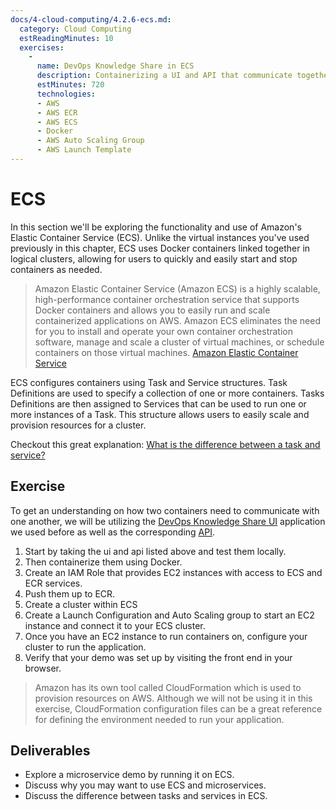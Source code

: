 ```yaml
---
docs/4-cloud-computing/4.2.6-ecs.md:
  category: Cloud Computing
  estReadingMinutes: 10
  exercises:
    -
      name: DevOps Knowledge Share in ECS
      description: Containerizing a UI and API that communicate together. Create an IAM role with ECS and ECR services. Push images to ECR. Create a cluster with ECS. Create a Launch Template and Auto Scaling Group to connect to this ECS cluster. Configure the ECS cluster to run your application.
      estMinutes: 720
      technologies:
      - AWS
      - AWS ECR
      - AWS ECS
      - Docker
      - AWS Auto Scaling Group
      - AWS Launch Template
---
```


# ECS

In this section we'll be exploring the functionality and use of Amazon's Elastic Container Service (ECS). Unlike the virtual instances you've used previously in this chapter, ECS uses Docker containers linked together in logical clusters, allowing for users to quickly and easily start and stop containers as needed.

> Amazon Elastic Container Service (Amazon ECS) is a highly scalable, high-performance container orchestration service that supports Docker containers and allows you to easily run and scale containerized applications on AWS. Amazon ECS eliminates the need for you to install and operate your own container orchestration software, manage and scale a cluster of virtual machines, or schedule containers on those virtual machines. [Amazon Elastic Container Service](https://aws.amazon.com/ecs/)

ECS configures containers using Task and Service structures. Task Definitions are used to specify a collection of one or more containers. Tasks Definitions are then assigned to Services that can be used to run one or more instances of a Task. This structure allows users to easily scale and provision resources for a cluster.

Checkout this great explanation: [What is the difference between a task and service?](https://stackoverflow.com/questions/42960678/aws-ecs-what-is-the-difference-between-a-task-and-a-service)

## Exercise

To get an understanding on how two containers need to communicate with one another, we will be utilizing the [DevOps Knowledge Share UI](https://github.com/liatrio/dks-ui) application we used before as well as the corresponding [API](https://github.com/liatrio/dks-api).

1. Start by taking the ui and api listed above and test them locally.
2. Then containerize them using Docker.
3. Create an IAM Role that provides EC2 instances with access to ECS and ECR services.
4. Push them up to ECR.
5. Create a cluster within ECS
6. Create a Launch Configuration and Auto Scaling group to start an EC2 instance and connect it to your ECS cluster.
7. Once you have an EC2 instance to run containers on, configure your cluster to run the application.
8. Verify that your demo was set up by visiting the front end in your browser.

> Amazon has its own tool called CloudFormation which is used to provision resources on AWS. Although we will not be using it in this exercise, CloudFormation configuration files can be a great reference for defining the environment needed to run your application.

## Deliverables

- Explore a microservice demo by running it on ECS.
- Discuss why you may want to use ECS and microservices.
- Discuss the difference between tasks and services in ECS.
